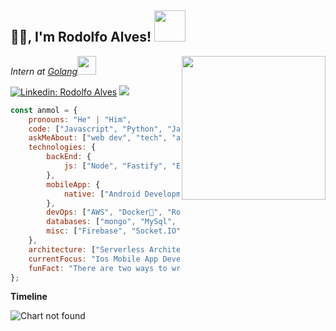 <h2>🙏🏻, I'm Rodolfo Alves! <img src="https://media.giphy.com/media/12oufCB0MyZ1Go/giphy.gif" width="50"></h2>
<img align='right' src="https://media.giphy.com/media/M9gbBd9nbDrOTu1Mqx/giphy.gif" width="230">
<p><em>Intern at <a href="https://pkg.go.dev/">Golang</a><img src="https://media.giphy.com/media/WUlplcMpOCEmTGBtBW/giphy.gif" width="30"> 
</em></p>

[![Linkedin: Rodolfo Alves](https://img.shields.io/badge/-anmol-blue?style=flat-square&logo=Linkedin&logoColor=white&link=https://www.linkedin.com/in/rodolfoalvesg/)](https://www.linkedin.com/in/anmol-p-singh/)
![](https://visitor-badge.glitch.me/badge?page_id=anmol098.anmol098)


```javascript
const anmol = {
    pronouns: "He" | "Him",
    code: ["Javascript", "Python", "Java", "Swift", "PHP"],
    askMeAbout: ["web dev", "tech", "app dev", "photography"],
    technologies: {
        backEnd: {
            js: ["Node", "Fastify", "Express", "SuiteScript"],
        },
        mobileApp: {
            native: ["Android Development", "IOS Development"]
        },
        devOps: ["AWS", "Docker🐳", "Route53", "Nginx"],
        databases: ["mongo", "MySql", "sqlite"],
        misc: ["Firebase", "Socket.IO", "selenium", "open-cv", "php", "SuiteApp"]
    },
    architecture: ["Serverless Architecture", "Progressive web applications", "Single page applications"],
    currentFocus: "Ios Mobile App Development",
    funFact: "There are two ways to write error-free programs; only the third one works"
};
```

**Timeline**

![Chart not found](https://raw.githubusercontent.com/anmol098/anmol098/master/charts/bar_graph.png) 

